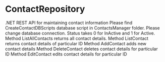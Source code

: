 # ContactRepository
.NET REST API for maintaining contact information
Please find CreateContactDBScripts database script in ContactsManager folder.
Please change database connection.
Status takes 0 for InActive and 1 for Active.
Method ListAllContacts returns all contact details.
Method ListContact returns contact details of particular ID
Method AddContact adds new contact details
Method DeleteContact deletes contact details for particular ID
Method EditContact edits contact details for particular ID
